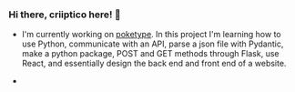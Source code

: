 ### Hi there, criiptico here! 👋
- I'm currently working on [poketype](https://github.com/criiptico/poketype). In this project I'm learning how to use Python, communicate with an API,
parse a json file with Pydantic, make a python package, POST and GET methods through Flask, use React, and essentially design the back end and front end of a website.

-

<!--
**criiptico/criiptico** is a ✨ _special_ ✨ repository because its `README.md` (this file) appears on your GitHub profile.

Here are some ideas to get you started:

- 🔭 I’m currently working on ...
- 🌱 I’m currently learning ...
- 👯 I’m looking to collaborate on ...
- 🤔 I’m looking for help with ...
- 💬 Ask me about ...
- 📫 How to reach me: ...
- 😄 Pronouns: ...
- ⚡ Fun fact: ...
-->
